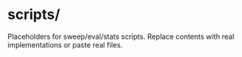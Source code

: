 ﻿# scripts/
Placeholders for sweep/eval/stats scripts. Replace contents with real implementations or paste real files.
